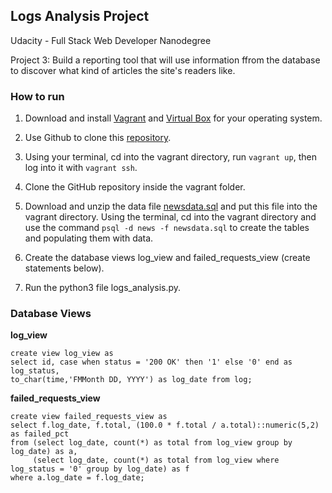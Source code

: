 ## Logs Analysis Project

Udacity - Full Stack Web Developer Nanodegree

Project 3: Build a reporting tool that will use information ffrom the database to discover what kind of articles the site's readers like.

### How to run

1. Download and install [Vagrant](https://www.vagrantup.com/downloads.html) and [Virtual Box](https://www.virtualbox.org/wiki/Downloads) for your operating system.

2. Use Github to clone this [repository](https://github.com/udacity/fullstack-nanodegree-vm).

3. Using your terminal, cd into the vagrant directory, run ```vagrant up```, then log into it with ```vagrant ssh```.

4. Clone the GitHub repository inside the vagrant folder. 

5. Download and unzip the data file [newsdata.sql](https://d17h27t6h515a5.cloudfront.net/topher/2016/August/57b5f748_newsdata/newsdata.zip") and put this file into the vagrant directory. Using the terminal, cd into the vagrant directory and use the command ```psql -d news -f newsdata.sql``` to create the tables and populating them with data.

6. Create the database views log_view and failed_requests_view (create statements below). 

7. Run the python3 file logs_analysis.py.


### Database Views

**log_view**

```
create view log_view as
select id, case when status = '200 OK' then '1' else '0' end as log_status,
to_char(time,'FMMonth DD, YYYY') as log_date from log;

```

**failed_requests_view**

```
create view failed_requests_view as
select f.log_date, f.total, (100.0 * f.total / a.total)::numeric(5,2) as failed_pct
from (select log_date, count(*) as total from log_view group by log_date) as a,
     (select log_date, count(*) as total from log_view where log_status = '0' group by log_date) as f
where a.log_date = f.log_date;

```